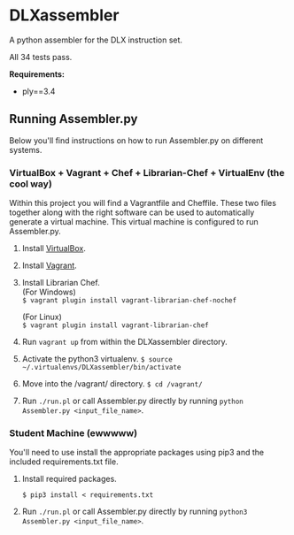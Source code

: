 DLXassembler
============

A python assembler for the DLX instruction set.  

All 34 tests pass.

**Requirements:**  
* ply==3.4

## Running Assembler.py 
Below you'll find instructions on how to run Assembler.py on different systems.

### VirtualBox + Vagrant + Chef + Librarian-Chef + VirtualEnv (the cool way)
Within this project you will find a Vagrantfile and Cheffile. These two files together along with the right software can
 be used to automatically generate a virtual machine. This virtual machine is configured to run Assembler.py.  

1. Install [VirtualBox](https://www.virtualbox.org/).  
2. Install [Vagrant](https://www.vagrantup.com/).  
3. Install Librarian Chef.  
    (For Windows)  
    ```$ vagrant plugin install vagrant-librarian-chef-nochef```  
      
    (For Linux)  
    ```$ vagrant plugin install vagrant-librarian-chef```    
4. Run ```vagrant up``` from within the DLXassembler directory.
5. Activate the python3 virtualenv.
    ```$ source ~/.virtualenvs/DLXassembler/bin/activate```
6. Move into the /vagrant/ directory.
    ```$ cd /vagrant/```
7. Run ```./run.pl``` or call Assembler.py directly by running ```python Assembler.py <input_file_name>```.

### Student Machine (ewwwww)
You'll need to use install the appropriate packages using pip3 and the included requirements.txt file.  

1. Install required packages.  

    ```$ pip3 install < requirements.txt```  
    
2. Run ```./run.pl``` or call Assembler.py directly by running ```python3 Assembler.py <input_file_name>```.

